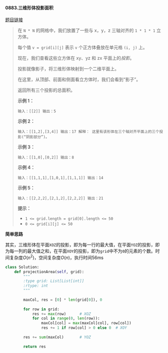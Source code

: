 #### 0883.三维形体投影面积

[题目链接](https://leetcode-cn.com/problems/projection-area-of-3d-shapes/)

> 在 `N * N` 的网格中，我们放置了一些与 x，y，z 三轴对齐的 `1 * 1 * 1` 立方体。
>
> 每个值 `v = grid[i][j]` 表示 `v` 个正方体叠放在单元格 `(i, j)` 上。
>
> 现在，我们查看这些立方体在 xy、yz 和 zx 平面上的*投影*。
>
> 投影就像影子，将三维形体映射到一个二维平面上。
>
> 在这里，从顶部、前面和侧面看立方体时，我们会看到“影子”。
>
> 返回所有三个投影的总面积。
>
>  
>
>
>
>
>
>
>
>
>
> **示例 1：**
>
> `
> 输入：[[2]]
> 输出：5
> `
>
> **示例 2：**
>
> `
> 输入：[[1,2],[3,4]]
> 输出：17
> 解释：
> 这里有该形体在三个轴对齐平面上的三个投影(“阴影部分”)。
> `
>
> **示例 3：**
>
> `
> 输入：[[1,0],[0,2]]
> 输出：8
> `
>
> **示例 4：**
>
> `
> 输入：[[1,1,1],[1,0,1],[1,1,1]]
> 输出：14
> `
>
> **示例 5：**
>
> `
> 输入：[[2,2,2],[2,1,2],[2,2,2]]
> 输出：21
> `
>
>  
>
> **提示：**
>
> - `1 <= grid.length = grid[0].length <= 50`
> - `0 <= grid[i][j] <= 50`

**简单思路**

其实，三维形体在平面`XOZ`的投影，即为每一行的最大值，在平面`YOZ`的投影，即为每一列的最大值之和，在平面`XOY`的投影，即为`grid`中不为`0`的元素的个数。时间复杂度$O(n^2)$，空间复杂度$O(n)$，执行时间56ms

```python
class Solution:
    def projectionArea(self, grid):
        """
        :type grid: List[List[int]]
        :rtype: int
        """
        
        maxCol, res = [0] * len(grid[0]), 0
        
        for row in grid:
            res += max(row)      # XOZ
            for col in range(0, len(row)):
                maxCol[col] = max(maxCol[col], row[col])
                res += 1 if row[col] > 0 else 0  # XOY
                
        res += sum(maxCol)       # YOZ
        
        return res
```


